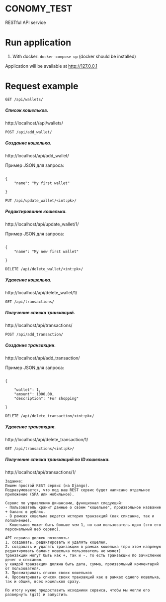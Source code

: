 # CONOMY_TEST


RESTful API service


# Run application

1. With docker: `docker-compose up` (docker should be installed)

Application will be available at http://127.0.0.1

# Request example

`GET /api/wallets/`

##### Список кошельков.

http://localhost//api/wallets/  



`POST /api/add_wallet/`

##### Создание кошелька.

http://localhost/api/add_wallet/

Пример JSON для запроса:
  
 
```

{
    "name": "My first wallet"
    
}

```

`PUT /api/update_wallet/<int:pk>/`

##### Редактирование кошелька.

http://localhost/api/update_wallet/1/

Пример JSON для запроса:
  
 
```

{
    "name": "My new first wallet"
    
}

```
`DELETE /api/delete_wallet/<int:pk>/`

##### Удаление кошелька.

http://localhost/api/delete_wallet/1/



`GET /api/transactions/`

##### Получение списка транзакций.

http://localhost/api/transactions/

`POST /api/add_transaction/`

##### Создание транзакции.

http://localhost/api/add_transaction/

Пример JSON для запроса: 
 
```

{
    
    "wallet": 1,
    "amount": 1000.00,
    "description": "For shopping"
    
}

```

`DELETE /api/delete_transaction/<int:pk>/`

##### Удаление транзакции.

http://localhost/api/delete_transaction/1/


`GET /api/transactions/<int:pk>/`

##### Получение списка транзакций по ID кошелька.

http://localhost/api/transactions/1/


```
Задание:
Пишем простой REST сервис (на Django).
Подразумевается, что под ваш REST сервис будет написано отдельное приложение (SPA или мобильное).

Сервис по управлению финансами, функционал следующий:
- Пользователь хранит данные о своем "кошельке", произвольное название + баланс в рублях.
- В рамках кошелька ведется история транзакций (как списание, так и пополнение).
- Кошельков может быть больше чем 1, но сам пользователь один (это его персональный веб сервис).

API сервиса должен позволять:
1. создавать, редактировать и удалять кошелек.
2. создавать и удалять транзакции в рамках кошелька (при этом напрямую редактировать баланс кошелька пользователь не может)
транзакции могут быть как +, так и -. то есть транзакции по зачислению денег и списанию.
у каждой транзакции должна быть дата, сумма, произвольный комментарий от пользователя.
3. Просматривать список своих кошельков
4. Просматривать список своих транзакций как в рамках одного кошелька, так и общий, всех кошельков сразу.

По итогу нужно предоставить исходники сервиса, чтобы мы могли его развернуть (git) и запустить
```